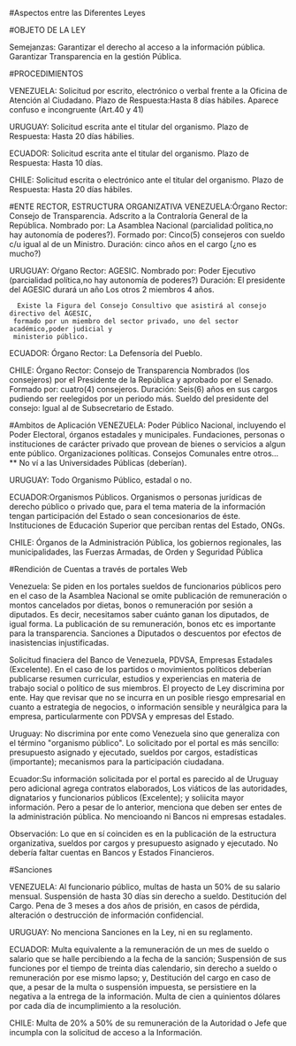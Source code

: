 #Aspectos entre las Diferentes Leyes


#OBJETO DE LA LEY

Semejanzas: Garantizar el derecho al acceso a la información pública. Garantizar Transparencia en la gestión Pública.


#PROCEDIMIENTOS

  VENEZUELA: Solicitud por escrito, electrónico o verbal frente a la Oficina de Atención al Ciudadano. 
              Plazo de Respuesta:Hasta 8 días hábiles. Aparece confuso e incongruente (Art.40 y 41)

  URUGUAY: Solicitud escrita ante el titular del organismo. Plazo de Respuesta: Hasta 20 días hábilies.

  ECUADOR: Solicitud escrita ante el titular del organismo. Plazo de Respuesta: Hasta 10 días.

  CHILE: Solicitud escrita o electrónico ante el titular del organismo. Plazo de Respuesta: Hasta 20 días hábiles.

#ENTE RECTOR, ESTRUCTURA ORGANIZATIVA
  VENEZUELA:Órgano Rector: Consejo de Transparencia. 
                           Adscrito a la Contraloría General de la República.
            Nombrado por: La Asamblea Nacional (parcialidad política,no hay autonomía de poderes?).
            Formado por: Cinco(5) consejeros con sueldo c/u igual al de un Ministro.
            Duración: cinco años en el cargo (¿no es mucho?)

  URUGUAY: Oŕgano Rector: AGESIC.
             Nombrado por: Poder Ejecutivo (parcialidad política,no hay autonomía de poderes?)
             Duración: El presidente del AGESIC durará un año
                        Los otros 2 miembros 4 años.
                        
      Existe la Figura del Consejo Consultivo que asistirá al consejo directivo del AGESIC, 
     formado por un miembro del sector privado, uno del sector académico,poder judicial y 
     ministerio público.

  ECUADOR: Órgano Rector: La Defensoría del Pueblo.

  CHILE: Órgano Rector: Consejo de Transparencia
         Nombrados (los consejeros) por el Presidente de la República y aprobado por el Senado.
         Formado por: cuatro(4) consejeros.
         Duración: Seis(6) años en sus cargos pudiendo ser reelegidos por un periodo más.
         Sueldo del presidente del consejo: Igual al de Subsecretario de Estado. 

#Ambitos de Aplicación
VENEZUELA: Poder Público Nacional, incluyendo el Poder Electoral, órganos estadales y municipales.
          Fundaciones, personas o instituciones de carácter privado que provean de bienes o servicios a algun ente público.
          Organizaciones políticas.
          Consejos Comunales entre otros...
  ** No ví a las Universidades Públicas (deberían).
  
URUGUAY: Todo Organismo Público, estadal o no.

ECUADOR:Organismos Públicos. Organismos o personas jurídicas de derecho público o privado que, para el tema materia de la información tengan participación del Estado o sean concesionarios de éste. Instituciones de Educación Superior que perciban rentas del Estado, ONGs.

CHILE: Órganos de la Administración Pública, los gobiernos regionales, las municipalidades, las Fuerzas Armadas, de Orden y Seguridad Pública

#Rendición de Cuentas a través de portales Web

Venezuela: Se piden en los portales sueldos de funcionarios públicos pero en el caso de la Asamblea Nacional se omite publicación de remuneración o montos cancelados por dietas, bonos o remuneración por sesión a diputados. Es decir, necesitamos saber cuánto ganan los diputados, de igual forma. La publicación de su remuneración, bonos etc es importante para la transparencia. Sanciones a Diputados o descuentos por efectos de inasistencias injustificadas.

Solicitud finaciera del Banco de Venezuela, PDVSA, Empresas Estadales (Excelente). En el caso de los partidos o movimientos políticos deberían publicarse resumen curricular, estudios y experiencias en materia de trabajo social o político de sus miembros. El proyecto de Ley discrimina por ente. Hay que revisar que no se incurra en un posible riesgo empresarial en cuanto a estrategia de negocios, o información sensible y neurálgica para la empresa, particularmente con PDVSA y empresas del Estado.

Uruguay: No discrimina por ente como Venezuela sino que generaliza con el término "organismo público". Lo solicitado por el portal es más sencillo: presupuesto asignado y ejecutado, sueldos por cargos, estadísticas (importante); mecanismos para la participación ciudadana.

Ecuador:Su información solicitada por el portal es parecido al de Uruguay pero adicional agrega contratos elaborados, Los viáticos de las autoridades, dignatarios y funcionarios públicos (Excelente); y soliicita mayor información. Pero a pesar de lo anterior, menciona que deben ser entes de la administración pública. No mencioando ni Bancos ni empresas estadales.

Observación: Lo que en sí coinciden es en la publicación de la estructura organizativa, sueldos por cargos y presupuesto asignado y ejecutado. No debería faltar cuentas en Bancos y Estados Financieros.


#Sanciones

VENEZUELA: Al funcionario público, multas de hasta un 50% de su salario mensual.
          Suspensión de hasta 30 días sin derecho a sueldo.
          Destitución del Cargo.
          Pena de 3 meses a dos años de prisión, en casos de pérdida, alteración o destrucción de información confidencial.

URUGUAY: No menciona Sanciones en la Ley, ni en su reglamento.

ECUADOR: 
Multa equivalente a la remuneración de un mes de sueldo o salario que se halle percibiendo a la fecha de la sanción; 
Suspensión de sus funciones por el tiempo de treinta días calendario, sin derecho a sueldo o remuneración por ese mismo lapso; 
y, Destitución del cargo en caso de que, a pesar de la multa o suspensión impuesta, se persistiere en la negativa a la entrega de la información. Multa de cien a quinientos dólares por cada día de incumplimiento a la resolución.

CHILE: Multa de 20% a 50% de su remuneración de la Autoridad o Jefe que incumpla con la solicitud de acceso a la Información.

